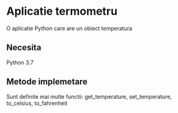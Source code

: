 # Aplicatie termometru
O aplicatie Python care are un obiect temperatura

## Necesita
Python 3.7

## Metode implemetare
Sunt definite mai multe functii: get_temperature, set_temperature, to_celsius, to_fahrenheit
